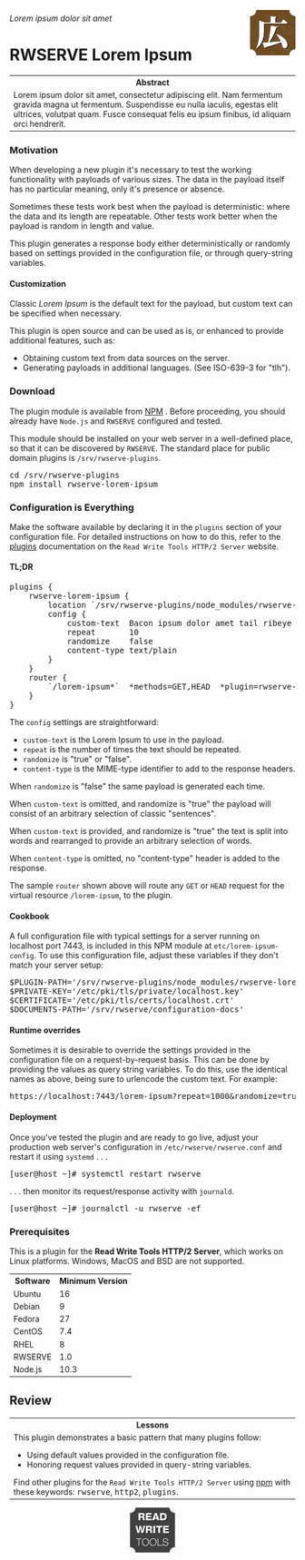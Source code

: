 






<a href='https://rwserve.readwritetools.com'><img src='./img/rwserve.png' width=80 align=right /></a>

###### Lorem ipsum dolor sit amet

# RWSERVE Lorem Ipsum


<table>
	<tr><th>Abstract</th></tr>
	<tr><td>Lorem ipsum dolor sit amet, consectetur adipiscing elit. Nam fermentum gravida magna ut fermentum. Suspendisse eu nulla iaculis, egestas elit ultrices, volutpat quam. Fusce consequat felis eu ipsum finibus, id aliquam orci hendrerit.</td></tr>
</table>

### Motivation

When developing a new plugin it's necessary to test the working functionality
with payloads of various sizes. The data in the payload itself has no particular
meaning, only it's presence or absence.

Sometimes these tests work best when the payload is deterministic: where the
data and its length are repeatable. Other tests work better when the payload is
random in length and value.

This plugin generates a response body either deterministically or randomly based
on settings provided in the configuration file, or through query-string
variables.

#### Customization

Classic *Lorem Ipsum* is the default text for the payload, but custom text can be
specified when necessary.

This plugin is open source and can be used as is, or enhanced to provide
additional features, such as:

   * Obtaining custom text from data sources on the server.
   * Generating payloads in additional languages. (See ISO-639-3 for "tlh").

### Download

The plugin module is available from <a href='https://www.npmjs.com/package/rwserve-lorem-ipsum'>NPM</a>
. Before proceeding, you should already have `Node.js` and `RWSERVE` configured and
tested.

This module should be installed on your web server in a well-defined place, so
that it can be discovered by `RWSERVE`. The standard place for public domain
plugins is `/srv/rwserve-plugins`.

<pre>
cd /srv/rwserve-plugins
npm install rwserve-lorem-ipsum
</pre>

### Configuration is Everything

Make the software available by declaring it in the `plugins` section of your
configuration file. For detailed instructions on how to do this, refer to the <a href='https://rwserve.readwritetools.com/plugins.blue'>plugins</a>
documentation on the `Read Write Tools HTTP/2 Server` website.

#### TL;DR

<pre>
plugins {
    rwserve-lorem-ipsum {
        location `/srv/rwserve-plugins/node_modules/rwserve-lorem-ipsum/dist/index.js`
        config {
            custom-text  Bacon ipsum dolor amet tail ribeye pork loin leberkas ham hock cupim buffalo sirloin
            repeat       10
            randomize    false
            content-type text/plain
        }
    }
    router {
        `/lorem-ipsum*`  *methods=GET,HEAD  *plugin=rwserve-lorem-ipsum
    }    
}
</pre>

The `config` settings are straightforward:

   * `custom-text` is the Lorem Ipsum to use in the payload.
   * `repeat` is the number of times the text should be repeated.
   * `randomize` is "true" or "false".
   * `content-type` is the MIME-type identifier to add to the response headers.

When `randomize` is "false" the same payload is generated each time.

When `custom-text` is omitted, and randomize is "true" the payload will consist of
an arbitrary selection of classic "sentences".

When `custom-text` is provided, and randomize is "true" the text is split into
words and rearranged to provide an arbitrary selection of words.

When `content-type` is omitted, no "content-type" header is added to the response.

The sample `router` shown above will route any `GET` or `HEAD` request for the virtual
resource ```/lorem-ipsum```, to the plugin.

#### Cookbook

A full configuration file with typical settings for a server running on
localhost port 7443, is included in this NPM module at `etc/lorem-ipsum-config`.
To use this configuration file, adjust these variables if they don't match your
server setup:

<pre>
$PLUGIN-PATH='/srv/rwserve-plugins/node_modules/rwserve-lorem-ipsum/dist/index.js'
$PRIVATE-KEY='/etc/pki/tls/private/localhost.key'
$CERTIFICATE='/etc/pki/tls/certs/localhost.crt'
$DOCUMENTS-PATH='/srv/rwserve/configuration-docs'
</pre>

#### Runtime overrides

Sometimes it is desirable to override the settings provided in the configuration
file on a request-by-request basis. This can be done by providing the values as
query string variables. To do this, use the identical names as above, being sure
to urlencode the custom text. For example:

<pre>
https://localhost:7443/lorem-ipsum?repeat=1000&randomize=true&content-type=text%2Fplain&custom-text=Bacon%20ipsum%20dolor%20amet%20tail%20ribeye%20pork%20loin%20leberkas%20ham%20hock%20cupim%20buffalo%20sirloin
</pre>

#### Deployment

Once you've tested the plugin and are ready to go live, adjust your production
web server's configuration in `/etc/rwserve/rwserve.conf` and restart it using `systemd`
. . .

<pre>
[user@host ~]# systemctl restart rwserve
</pre>

. . . then monitor its request/response activity with `journald`.

<pre>
[user@host ~]# journalctl -u rwserve -ef
</pre>

### Prerequisites

This is a plugin for the **Read Write Tools HTTP/2 Server**, which works on Linux
platforms. Windows, MacOS and BSD are not supported.


<table>
	<tr><th>Software</th> <th>Minimum Version</th></tr>
	<tr><td>Ubuntu</td> <td>16</td></tr>
	<tr><td>Debian</td> <td>9</td></tr>
	<tr><td>Fedora</td> <td>27</td></tr>
	<tr><td>CentOS</td> <td>7.4</td></tr>
	<tr><td>RHEL</td> <td>8</td></tr>
	<tr><td>RWSERVE</td> <td>1.0</td></tr>
	<tr><td>Node.js</td> <td>10.3</td></tr>
</table>

## Review


<table>
	<tr><th>Lessons</th></tr>
	<tr><td>This plugin demonstrates a basic pattern that many plugins follow: <ul><li>Using default values provided in the configuration file.</li> <li>Honoring request values provided in query-string variables.</li> </ul> Find other plugins for the <code>Read Write Tools HTTP/2 Server</code> using <a href='https://www.npmjs.com/search?q=keywords:rwserve'>npm</a> with these keywords: <kbd>rwserve</kbd>, <kbd>http2</kbd>, <kbd>plugins</kbd>. </td></tr>
</table>

<p align=center><a href='https://readwritetools.com'><img src='./img/rwtools.png' width=80 /></a></p>
